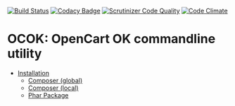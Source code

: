 
[![Build Status](https://travis-ci.org/Beyond-IT/ocok.svg?branch=master)](https://travis-ci.org/Beyond-IT/ocok)
[![Codacy Badge](https://www.codacy.com/project/badge/398b5a2d44f3426a81f494e9cb7e2e00)](https://www.codacy.com/public/stefanhuber/ocok)
[![Scrutinizer Code Quality](https://scrutinizer-ci.com/g/Beyond-IT/ocok/badges/quality-score.png?b=master)](https://scrutinizer-ci.com/g/Beyond-IT/ocok/?branch=master)
[![Code Climate](https://codeclimate.com/github/Beyond-IT/ocok/badges/gpa.svg)](https://codeclimate.com/github/Beyond-IT/ocok)

# OCOK: OpenCart OK commandline utility

* [Installation](http://beyond-it.github.io/ocok/#installation)
  * [Composer (global)](http://beyond-it.github.io/ocok/#composer-global)
  * [Composer (local)](http://beyond-it.github.io/ocok/#composer-local)
  * [Phar Package](http://beyond-it.github.io/ocok/#phar)


